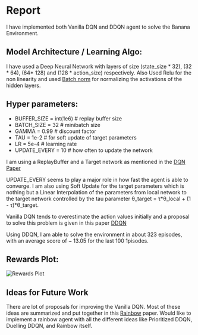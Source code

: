# Report

I have implemented both Vanilla DQN and DDQN agent to solve the Banana Environment. 

## Model Architecture / Learning Algo:

I have used a Deep Neural Network with layers of size (state_size * 32), (32 * 64), (64* 128) and (128 * action_size) respectively. Also Used Relu for the non linearity and used [Batch norm](https://arxiv.org/abs/1502.03167) for normalizing the activations of the hidden layers. 

## Hyper parameters:

- BUFFER_SIZE = int(1e6)  # replay buffer size
- BATCH_SIZE = 32         # minibatch size
- GAMMA = 0.99            # discount factor
- TAU = 1e-2              # for soft update of target parameters
- LR = 5e-4               # learning rate 
- UPDATE_EVERY = 10        # how often to update the network

I am using a ReplayBuffer and a Target network as mentioned in the [DQN Paper](https://www.nature.com/articles/nature14236) 

UPDATE_EVERY seems to play a major role in how fast the agent is able to converge. I am also using Soft Update for the target parameters which is nothing but a Linear Interpolation of the parameters from local network to the target network controlled by the tau parameter θ_target = τ*θ_local + (1 - τ)*θ_target.

Vanilla DQN tends to overestimate the action values initially and a proposal to solve this problem is given in this paper [DDQN](https://arxiv.org/abs/1509.06461) 

Using DDQN, I am able to solve the environment in about 323 episodes, with an average score of ~ 13.05 for the last 100 1pisodes.


## Rewards Plot: 

![Rewards Plot](/images/report.jpg?raw=true "Agent Rewards")


## Ideas for Future Work

There are lot of proposals for improving the Vanilla DQN. Most of these ideas are summarized and put together in this [Rainbow](https://arxiv.org/abs/1710.02298) paper. Would like to implement a rainbow agent with all the different ideas like Prioritized DDQN, Duelling DDQN, and Rainbow itself.





